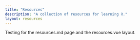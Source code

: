 ```yaml
---
title: "Resources"
description: "A collection of resources for learning R."
layout: resources
---
```


<div>
Testing for the resources.md page and the resources.vue layout.
</div>
